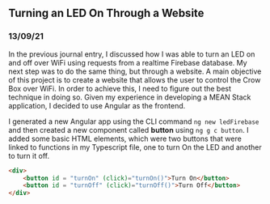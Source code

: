 ## Turning an LED On Through a Website
### 13/09/21

In the previous journal entry, I discussed how I was able to turn an LED on and off over WiFi using requests from a realtime Firebase database. My next step was to do the same thing, but through a website. A main objective of this project is to create a website that allows the user to control the Crow Box over WiFi. In order to achieve this, I need to figure out the best technique in doing so. Given my experience in developing a MEAN Stack application, I decided to use Angular as the frontend. 

I generated a new Angular app using the CLI command ```ng new ledFirebase``` and then created a new component called **button** using ```ng g c button```. I added some basic HTML elements, which were two buttons that were linked to functions in my Typescript file, one to turn On the LED and another to turn it off. 
```html
<div>
    <button id = "turnOn" (click)="turnOn()">Turn On</button>
    <button id = "turnOff" (click)="turnOff()">Turn Off</button>
</div>
```
